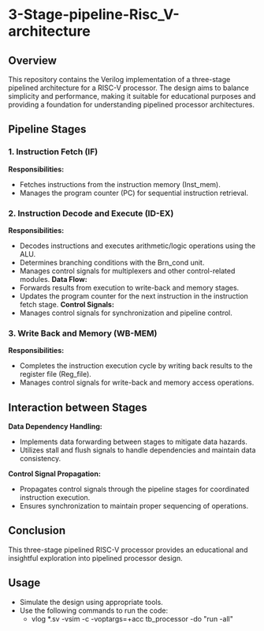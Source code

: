 # 3-Stage-pipeline-Risc_V-architecture

## Overview
This repository contains the Verilog implementation of a three-stage pipelined architecture for a RISC-V processor. The design aims to balance simplicity and performance, making it suitable for educational purposes and providing a foundation for understanding pipelined processor architectures.

## Pipeline Stages
### 1. Instruction Fetch (IF)
**Responsibilities:**
- Fetches instructions from the instruction memory (Inst_mem).
- Manages the program counter (PC) for sequential instruction retrieval.

### 2. Instruction Decode and Execute (ID-EX)
**Responsibilities:**
- Decodes instructions and executes arithmetic/logic operations using the ALU.
- Determines branching conditions with the Brn_cond unit.
- Manages control signals for multiplexers and other control-related modules.
**Data Flow:**
- Forwards results from execution to write-back and memory stages.
- Updates the program counter for the next instruction in the instruction fetch stage.
**Control Signals:**
- Manages control signals for synchronization and pipeline control.

### 3. Write Back and Memory (WB-MEM)
**Responsibilities:**
- Completes the instruction execution cycle by writing back results to the register file (Reg_file).
- Manages control signals for write-back and memory access operations.

## Interaction between Stages
**Data Dependency Handling:**
- Implements data forwarding between stages to mitigate data hazards.
- Utilizes stall and flush signals to handle dependencies and maintain data consistency.

**Control Signal Propagation:**
- Propagates control signals through the pipeline stages for coordinated instruction execution.
- Ensures synchronization to maintain proper sequencing of operations.

## Conclusion
This three-stage pipelined RISC-V processor provides an educational and insightful exploration into pipelined processor design. 

## Usage
- Simulate the design using appropriate tools.
- Use the following commands to run the code:
  - vlog *.sv
  -vsim -c -voptargs=+acc tb_processor -do "run -all"
